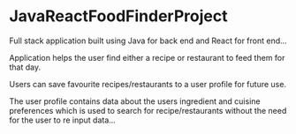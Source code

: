 # JavaReactFoodFinderProject
Full stack application built using Java for back end and React for front end... 

Application helps the user find either a recipe or restaurant to feed them for that day. 

Users can save favourite recipes/restaurants to a user profile for future use. 

The user profile contains data about the users ingredient and cuisine preferences which is used to search for recipe/restaurants without the need for the user to re input data...
